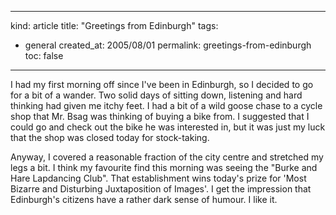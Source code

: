 -----
kind: article
title: "Greetings from Edinburgh"
tags:
- general
created_at: 2005/08/01
permalink: greetings-from-edinburgh
toc: false
-----

<p>I had my first morning off since I've been in Edinburgh, so I decided to go for a bit of a wander. Two solid days of sitting down, listening and hard thinking had given me itchy feet. I had a bit of a wild goose chase to a cycle shop that Mr. Bsag was thinking of buying a bike from. I suggested that I could go and check out the bike he was interested in, but it was just my luck that the shop was closed today for stock-taking.</p>

<p>Anyway, I covered a reasonable fraction of the city centre and stretched my legs a bit. I think my favourite find this morning was seeing the "Burke and Hare Lapdancing Club". That establishment wins today's prize for 'Most Bizarre and Disturbing Juxtaposition of Images'. I get the impression that Edinburgh's citizens have a rather dark sense of humour. I like it.</p>



